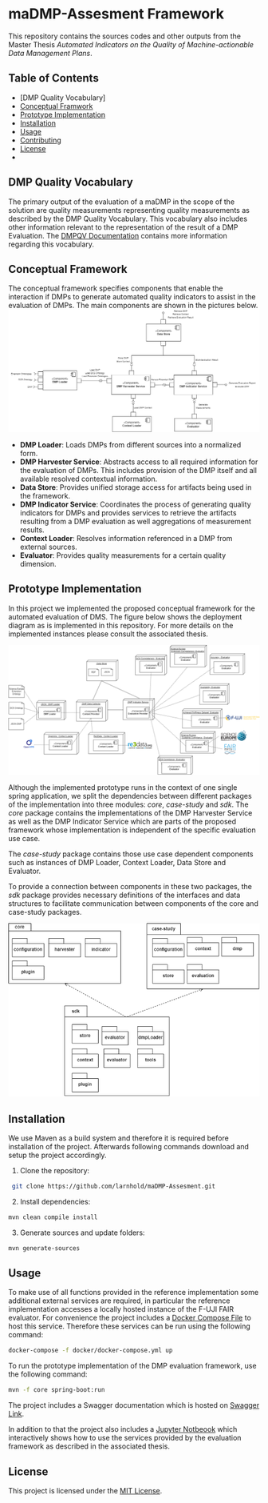 # maDMP-Assesment Framework
This repository contains the sources codes and other outputs from the Master Thesis  *Automated Indicators on the Quality of Machine-actionable Data Management Plans*.

## Table of Contents
- [DMP Quality Vocabulary]
- [Conceptual Framwork](#conceptual-framework)
- [Prototype Implementation](#prototype-implementation)
- [Installation](#installation)
- [Usage](#usage)
- [Contributing](#contributing)
- [License](#license)
- 
## DMP Quality Vocabulary
The primary output of the evaluation of a maDMP in the scope of the solution are quality measurements representing quality measurements as described by the DMP Quality Vocabulary. This vocabulary also includes other information relevant to the representation of the result of a DMP Evaluation. The [DMPQV Documentation](https://larnhold.github.io/maDMP-Assesment/dmpqv/index.html) contains more information regarding this vocabulary.

## Conceptual Framework
The conceptual framework specifies components that enable the interaction if DMPs to generate automated quality indicators to assist in the evaluation of DMPs. The main components are shown in the pictures below.
![Overview of Components.](/assets/images/component-overview.png)

* **DMP Loader**: Loads DMPs from different sources into a normalized form.
* **DMP Harvester Service**: Abstracts access to all required information for the evaluation of DMPs. This includes provision of the DMP itself and all available resolved contextual information.
* **Data Store**: Provides unified storage access for artifacts being used in the framework.
* **DMP Indicator Service**: Coordinates the process of generating quality indicators for DMPs and provides services to retrieve the artifacts resulting from a DMP evaluation as well aggregations of measurement results.
* **Context Loader**: Resolves information referenced in a DMP from external sources.
* **Evaluator**: Provides quality measurements for a certain quality dimension.

## Prototype Implementation
In this project we implemented the proposed conceptual framework for the automated evaluation of DMS. The figure below shows the deployment diagram as is implemented in this repository. For more details on the implemented instances please consult the associated thesis.

![Deployment Diagram.](/assets/images/deployment-diagram.png)

Although the implemented prototype runs in the context of one single spring application,
we split the dependencies between different packages of the implementation into three
modules: _core_, _case-study_ and _sdk_. The _core_ package contains
the implementations of the DMP Harvester Service as well as the DMP Indicator
Service which are parts of the proposed framework whose implementation is independent
of the specific evaluation use case. 

The _case-study_ package contains those use case
dependent components such as instances of DMP Loader, Context Loader, Data Store
and Evaluator. 

To provide a connection between components in these two packages, the _sdk_ package provides necessary definitions of the interfaces and data structures to
facilitate communication between components of the core and case-study packages.

![Package Diagram.](/assets/images/package-diagram.png)

## Installation
We use Maven as a build system and therefore it is required before installation of the project. Afterwards following commands download and setup the project accordingly.

1. Clone the repository:
```bash
 git clone https://github.com/larnhold/maDMP-Assesment.git
```

2. Install dependencies:
```bash
mvn clean compile install
```

3. Generate sources and update folders:
```bash
mvn generate-sources 
```

## Usage
To make use of all functions provided in the reference implementation some additional external services are required, in particular the reference implementation accesses a locally hosted instance of the F-UJI FAIR evaluator. For convenience the project includes a [Docker Compose File](docker/docker-compose.yml) to host this service. 
Therefore these services can be run using the following command:
```bash
docker-compose -f docker/docker-compose.yml up
```

To run the prototype implementation of the DMP evaluation framework, use the following command:
```bash
mvn -f core spring-boot:run
```

The project includes a Swagger documentation which is hosted on [Swagger Link](http://localhost:8080/swagger-ui/index.html).

In addition to that the project also includes a [Jupyter Notbeook](scripts/evaluation.ipynb) which interactively shows how to use the services provided by the evaluation framework as described in the associated thesis.

## License
This project is licensed under the [MIT License](LICENSE).